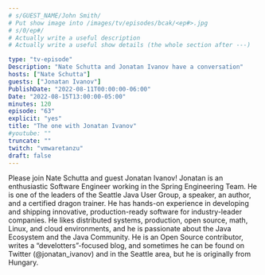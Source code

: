 ```yaml
---
# s/GUEST_NAME/John Smith/
# Put show image into /images/tv/episodes/bcak/<ep#>.jpg
# s/0/ep#/
# Actually write a useful description
# Actually write a useful show details (the whole section after ---)

type: "tv-episode"
Description: "Nate Schutta and Jonatan Ivanov have a conversation"
hosts: ["Nate Schutta"]
guests: ["Jonatan Ivanov"]
PublishDate: "2022-08-11T00:00:00-06:00"
Date: "2022-08-15T13:00:00-05:00"
minutes: 120
episode: "63"
explicit: "yes"
title: "The one with Jonatan Ivanov"
#youtube: ""
truncate: ""
twitch: "vmwaretanzu"
draft: false
---
```


Please join Nate Schutta and guest Jonatan Ivanov! Jonatan is an enthusiastic Software Engineer working in the Spring Engineering Team. He is one of the leaders of the Seattle Java User Group, a speaker, an author, and a certified dragon trainer. He has hands-on experience in developing and shipping innovative, production-ready software for industry-leader companies. He likes distributed systems, production, open source, math, Linux, and cloud environments, and he is passionate about the Java Ecosystem and the Java Community. He is an Open Source contributor, writes a “develotters”-focused blog, and sometimes he can be found on Twitter (@jonatan_ivanov) and in the Seattle area, but he is originally from Hungary.
